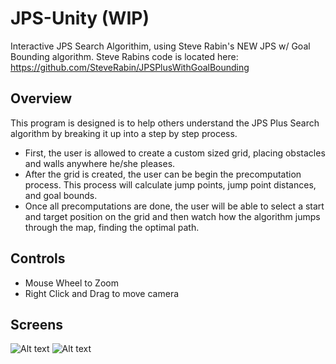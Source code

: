 # JPS-Unity (WIP)
Interactive JPS Search Algorithim, using Steve Rabin's NEW JPS w/ Goal Bounding algorithm.
Steve Rabins code is located here: https://github.com/SteveRabin/JPSPlusWithGoalBounding

## Overview
This program is designed is to help others understand the JPS Plus Search algorithm by breaking it up into a step by step process.

* First, the user is allowed to create a custom sized grid, placing obstacles and walls anywhere he/she pleases.  
* After the grid is created, the user can be begin the precomputation process.  This process will calculate jump points, jump point distances, and goal bounds.  
* Once all precomputations are done, the user will be able to select a start and target position on the grid and then watch how the algorithm jumps through the map, finding the optimal path.

## Controls
* Mouse Wheel to Zoom
* Right Click and Drag to move camera

## Screens
![Alt text](http://i.imgur.com/HuTImT6.png)
![Alt text](http://i.imgur.com/vLvT52H.png)

